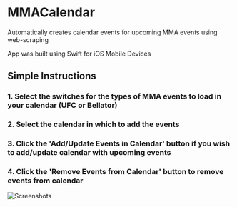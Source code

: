 # MMACalendar

Automatically creates calendar events for upcoming MMA events using web-scraping

App was built using Swift for iOS Mobile Devices

## Simple Instructions

### 1. Select the switches for the types of MMA events to load in your calendar (UFC or Bellator)
### 2. Select the calendar in which to add the events
### 3. Click the 'Add/Update Events in Calendar' button if you wish to add/update calendar with upcoming events
### 4. Click the 'Remove Events from Calendar' button to remove events from calendar
![Screenshots](https://raw.githubusercontent.com/patpatchpatrick/MMACalendarSwift-v3-/master/docs/demo2.gif)


